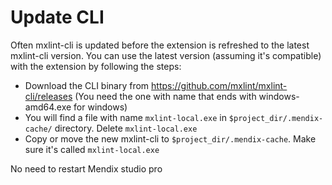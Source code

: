 # Update CLI

Often mxlint-cli is updated before the extension is refreshed to the latest mxlint-cli version. You can use the latest version (assuming it's compatible) with the extension by following the steps:

- Download the CLI binary from https://github.com/mxlint/mxlint-cli/releases (You need the one with name that ends with windows-amd64.exe for windows)
- You will find a file with name `mxlint-local.exe` in `$project_dir/.mendix-cache/` directory. Delete `mxlint-local.exe`
- Copy or move the new mxlint-cli to `$project_dir/.mendix-cache`. Make sure it's called `mxlint-local.exe`

No need to restart Mendix studio pro
